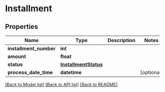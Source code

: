 # Installment


## Properties
Name | Type | Description | Notes
------------ | ------------- | ------------- | -------------
**installment_number** | **int** |  | 
**amount** | **float** |  | 
**status** | [**InstallmentStatus**](InstallmentStatus.md) |  | 
**process_date_time** | **datetime** |  | [optional] 

[[Back to Model list]](../README.md#documentation-for-models) [[Back to API list]](../README.md#documentation-for-api-endpoints) [[Back to README]](../README.md)


